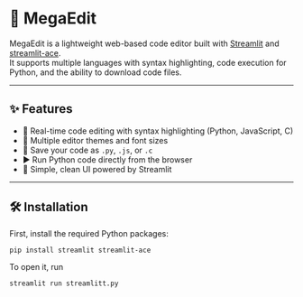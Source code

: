 # 🚀 MegaEdit

MegaEdit is a lightweight web-based code editor built with [Streamlit](https://streamlit.io/) and [streamlit-ace](https://github.com/okld/streamlit-ace).  
It supports multiple languages with syntax highlighting, code execution for Python, and the ability to download code files.

---

## ✨ Features

- 🧠 Real-time code editing with syntax highlighting (Python, JavaScript, C)
- 🎨 Multiple editor themes and font sizes
- 📂 Save your code as `.py`, `.js`, or `.c`
- ▶️ Run Python code directly from the browser
- 💾 Simple, clean UI powered by Streamlit


---

## 🛠️ Installation

First, install the required Python packages:

`pip install streamlit streamlit-ace`

To open it, run

`streamlit run streamlitt.py`



